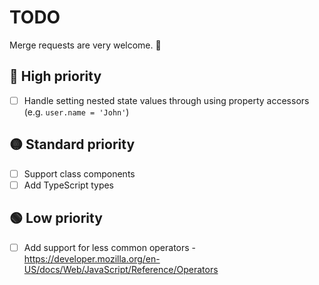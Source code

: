 # TODO
Merge requests are very welcome. 🙂

## 🔴 High priority
- [ ] Handle setting nested state values through using property accessors (e.g. `user.name = 'John'`)

## 🟡 Standard priority
- [ ] Support class components
- [ ] Add TypeScript types

## 🟢 Low priority
- [ ] Add support for less common operators - https://developer.mozilla.org/en-US/docs/Web/JavaScript/Reference/Operators
